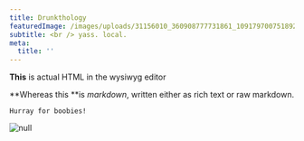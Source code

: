 ```yaml
---
title: Drunkthology
featuredImage: /images/uploads/31156010_360908777731861_109179700751892480_n.gif
subtitle: <br /> yass. local.
meta:
  title: ''
---
```

<p><strong>This</strong> is actual HTML in the wysiwyg editor</p>

**Whereas this **is _markdown_, written either as rich text or raw markdown.



```
Hurray for boobies!
```

>

![null](/images/uploads/img_2486.jpg)

#

